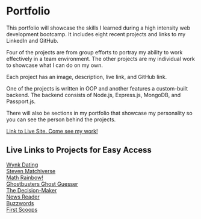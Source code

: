 # Portfolio

This portfolio will showcase the skills I learned during a high intensity web development bootcamp.
It includes eight recent projects and links to my LinkedIn and GitHub.

Four of the projects are from group efforts to portray my ability to work effectively in a team environment.
The other projects are my individual work to showcase what I can do on my own.

Each project has an image, description, live link, and GitHub link.

One of the projects is written in OOP and another features a custom-built backend. The backend consists of Node.js, Express.js, MongoDB, 
and Passport.js.

There will also be sections in my portfolio that showcase my personality so you can see the person behind the projects.

<a href = "http://gweneverpacifico.com/">Link to Live Site. Come see my work!</a>

## Live Links to Projects for Easy Access
<a href = "http://wynk.world/">Wynk Dating</a> <br>
<a href = "https://gpacifico.github.io/memory_match_goodness/">Steven Matchiverse</a> <br>
<a href = "https://gpacifico.github.io/calculator_goodness/">Math Rainbow!</a> <br>
<a href = "https://gpacifico.github.io/guessing_game_goodness/">Ghostbusters Ghost Guesser</a> <br>
<a href = "https://gpacifico.github.io/decision_maker/">The Decision-Maker</a> <br>
<a href = "https://gpacifico.github.io/NYT_Reader/">News Reader</a> <br>
<a href = "https://gpacifico.github.io/Resume_Helper/">Buzzwords</a> <br>
<a href = "http://www.firstscoops.com/">First Scoops</a>
